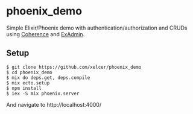 # phoenix_demo

Simple Elixir/Phoenix demo with authentication/authorization and CRUDs using 
[Coherence](https://github.com/smpallen99/coherence) and [ExAdmin](https://github.com/smpallen99/ex_admin).

## Setup

    $ git clone https://github.com/xelcer/phoenix_demo
    $ cd phoenix_demo
    $ mix do deps.get, deps.compile
    $ mix ecto.setup
    $ npm install
    $ iex -S mix phoenix.server

And navigate to http://localhost:4000/


